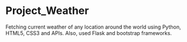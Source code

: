 # Project_Weather
Fetching current weather of any location around the world using Python, HTML5, CSS3 and APIs. Also, used Flask and bootstrap frameworks.  
